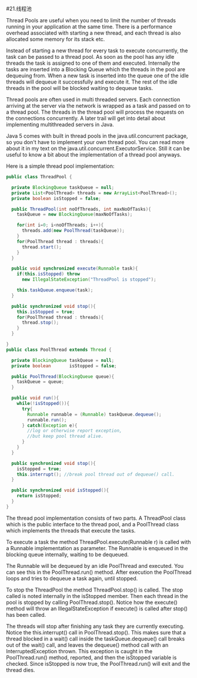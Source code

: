 #21.线程池

Thread Pools are useful when you need to limit the number of threads running in your application at the same time. There is a performance overhead associated with starting a new thread, and each thread is also allocated some memory for its stack etc.

Instead of starting a new thread for every task to execute concurrently, the task can be passed to a thread pool. As soon as the pool has any idle threads the task is assigned to one of them and executed. Internally the tasks are inserted into a Blocking Queue which the threads in the pool are dequeuing from. When a new task is inserted into the queue one of the idle threads will dequeue it successfully and execute it. The rest of the idle threads in the pool will be blocked waiting to dequeue tasks.

Thread pools are often used in multi threaded servers. Each connection arriving at the server via the network is wrapped as a task and passed on to a thread pool. The threads in the thread pool will process the requests on the connections concurrently. A later trail will get into detail about implementing multithreaded servers in Java.

Java 5 comes with built in thread pools in the java.util.concurrent package, so you don't have to implement your own thread pool. You can read more about it in my text on the java.util.concurrent.ExecutorService. Still it can be useful to know a bit about the implementation of a thread pool anyways.

Here is a simple thread pool implementation:

```Java
public class ThreadPool {

  private BlockingQueue taskQueue = null;
  private List<PoolThread> threads = new ArrayList<PoolThread>();
  private boolean isStopped = false;

  public ThreadPool(int noOfThreads, int maxNoOfTasks){
    taskQueue = new BlockingQueue(maxNoOfTasks);

    for(int i=0; i<noOfThreads; i++){
      threads.add(new PoolThread(taskQueue));
    }
    for(PoolThread thread : threads){
      thread.start();
    }
  }

  public void synchronized execute(Runnable task){
    if(this.isStopped) throw
      new IllegalStateException("ThreadPool is stopped");

    this.taskQueue.enqueue(task);
  }

  public synchronized void stop(){
    this.isStopped = true;
    for(PoolThread thread : threads){
      thread.stop();
    }
  }

}
public class PoolThread extends Thread {

  private BlockingQueue taskQueue = null;
  private boolean       isStopped = false;

  public PoolThread(BlockingQueue queue){
    taskQueue = queue;
  }

  public void run(){
    while(!isStopped()){
      try{
        Runnable runnable = (Runnable) taskQueue.dequeue();
        runnable.run();
      } catch(Exception e){
        //log or otherwise report exception,
        //but keep pool thread alive.
      }
    }
  }

  public synchronized void stop(){
    isStopped = true;
    this.interrupt(); //break pool thread out of dequeue() call.
  }

  public synchronized void isStopped(){
    return isStopped;
  }
}
```


The thread pool implementation consists of two parts. A ThreadPool class which is the public interface to the thread pool, and a PoolThread class which implements the threads that execute the tasks.

To execute a task the method ThreadPool.execute(Runnable r) is called with a Runnable implementation as parameter. The Runnable is enqueued in the blocking queue internally, waiting to be dequeued.

The Runnable will be dequeued by an idle PoolThread and executed. You can see this in the PoolThread.run() method. After execution the PoolThread loops and tries to dequeue a task again, until stopped.

To stop the ThreadPool the method ThreadPool.stop() is called. The stop called is noted internally in the isStopped member. Then each thread in the pool is stopped by calling PoolThread.stop(). Notice how the execute() method will throw an IllegalStateException if execute() is called after stop() has been called.

The threads will stop after finishing any task they are currently executing. Notice the this.interrupt() call in PoolThread.stop(). This makes sure that a thread blocked in a wait() call inside the taskQueue.dequeue() call breaks out of the wait() call, and leaves the dequeue() method call with an InterruptedException thrown. This exception is caught in the PoolThread.run() method, reported, and then the isStopped variable is checked. Since isStopped is now true, the PoolThread.run() will exit and the thread dies.